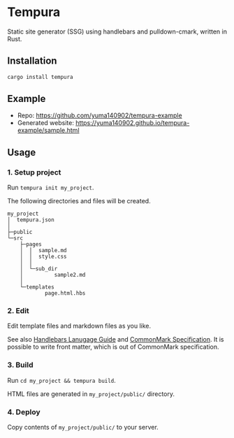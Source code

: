# Tempura

Static site generator (SSG) using handlebars and pulldown-cmark, written in Rust.


## Installation

```sh
cargo install tempura
```

## Example

- Repo: <https://github.com/yuma140902/tempura-example>
- Generated website: <https://yuma140902.github.io/tempura-example/sample.html>

## Usage

### 1. Setup project

Run `tempura init my_project`.

The following directories and files will be created.

```
my_project
│  tempura.json
│
├─public
└─src
    ├─pages
    │  │  sample.md
    │  │  style.css
    │  │
    │  └─sub_dir
    │          sample2.md
    │
    └─templates
            page.html.hbs
```

### 2. Edit

Edit template files and markdown files as you like.

See also [Handlebars Lanugage Guide](https://handlebarsjs.com/guide/) and [CommonMark Specification](https://spec.commonmark.org/current/). It is possible to write front matter, which is out of CommonMark specification.

### 3. Build

Run `cd my_project && tempura build`.

HTML files are generated in `my_project/public/` directory.

### 4. Deploy

Copy contents of `my_project/public/` to your server.
